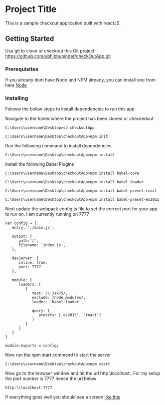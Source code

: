 # Project Title

This is a sample checkout application built with reactJS.

## Getting Started

Use git to clone or checkout this Git project https://github.com/ubhibhupinder/checkOutApp.git

### Prerequisites

If you already dont have Node and NPM already, you can  install one from here [Node](https://nodejs.org/en/download/)

### Installing

Foloww the below steps to install dependencies to run this app

Navigate to the folder where the project has been cloned or checkedout
```
C:\Users\username\Desktop>cd checkoutApp

C:\Users\username\Desktop\checkoutApp>npm init
```

Run the following command to install dependencies

```
C:\Users\username\Desktop\checkoutApp>npm install
```

Install the following Babel Plugins

```
C:\Users\username\Desktop\checkoutApp>npm install babel-core

C:\Users\username\Desktop\checkoutApp>npm install babel-loader

C:\Users\username\Desktop\checkoutApp>npm install babel-preset-react

C:\Users\username\Desktop\checkoutApp>npm install babel-preset-es2015
```

Next update the webpack.config.js file to set the correct port for your app to run on. I am currently running on 7777

```
var config = {
   entry: './main.js',
	
   output: {
      path:'/',
      filename: 'index.js',
   },
	
   devServer: {
      inline: true,
      port: 7777
   },
	
   module: {
      loaders: [
         {
            test: /\.jsx?$/,
            exclude: /node_modules/,
            loader: 'babel-loader',
				
            query: {
               presets: ['es2015', 'react']
            }
         }
      ]
   }
}

module.exports = config;
```

Now run the npm start command to start the server

```
C:\Users\username\Desktop\checkoutApp>npm start
```

Now go to the browser window and hit the url http:\\localhost:<port-number>.
For my setup the port number is 7777 hence the url below

```
http:\\localhost:7777
```

If everything goes well you should see a screen [like this](https://github.com/ubhibhupinder/checkOutApp/blob/master/screenshot/app-home.png)